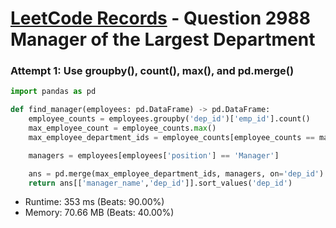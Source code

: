 # [LeetCode Records](../../README.md) - Question 2988 Manager of the Largest Department

### Attempt 1: Use groupby(), count(), max(), and pd.merge()
```py
import pandas as pd

def find_manager(employees: pd.DataFrame) -> pd.DataFrame:
    employee_counts = employees.groupby('dep_id')['emp_id'].count()
    max_employee_count = employee_counts.max()
    max_employee_department_ids = employee_counts[employee_counts == max_employee_count].reset_index()

    managers = employees[employees['position'] == 'Manager']

    ans = pd.merge(max_employee_department_ids, managers, on='dep_id').rename(columns={'emp_name':'manager_name'})
    return ans[['manager_name','dep_id']].sort_values('dep_id')
```
- Runtime: 353 ms (Beats: 90.00%)
- Memory: 70.66 MB (Beats: 40.00%)

<br>
